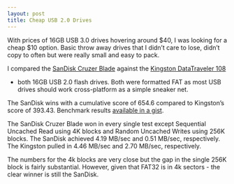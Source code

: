 ```yaml
---
layout: post
title: Cheap USB 2.0 Drives
---
```


With prices of 16GB USB 3.0 drives hovering around $40, I was looking
for a cheap $10 option. Basic throw away drives that I didn’t care to
lose, didn’t copy to often but were really small and easy to pack.

I compared the [SanDisk Cruzer Blade](http://www.amazon.com/gp/product/B002U1ZBG0/ref=as_li_ss_tl?ie=UTF8&tag=mybl03-20&linkCode=as2&camp=1789&creative=390957&creativeASIN=B002U1ZBG0)
against the [Kingston DataTraveler 108](http://www.amazon.com/gp/product/B005755U3U/ref=as_li_ss_tl?ie=UTF8&tag=mybl03-20&linkCode=as2&camp=1789&creative=390957&creativeASIN=B005755U3U)
- both 16GB USB 2.0 flash drives. Both were formatted FAT as most USB
drives should work cross-platform as a simple sneaker net.

The SanDisk wins with a cumulative score of 654.6 compared to Kingston’s
score of 393.43. Benchmark results 
[available in a gist](https://gist.github.com/2964017).

The SanDisk Cruzer Blade won in every single test except Sequential
Uncached Read using 4K blocks and Random Uncached Writes using 256K
blocks. The SanDisk achieved 4.19 MB/sec and 0.51 MB/sec, respectively.
The Kingston pulled in 4.46 MB/sec and 2.70 MB/sec, respectively.

The numbers for the 4k blocks are very close but the gap in the single
256K block is fairly substantial. However, given that FAT32 is in 4k
sectors - the clear winner is still the SanDisk.

